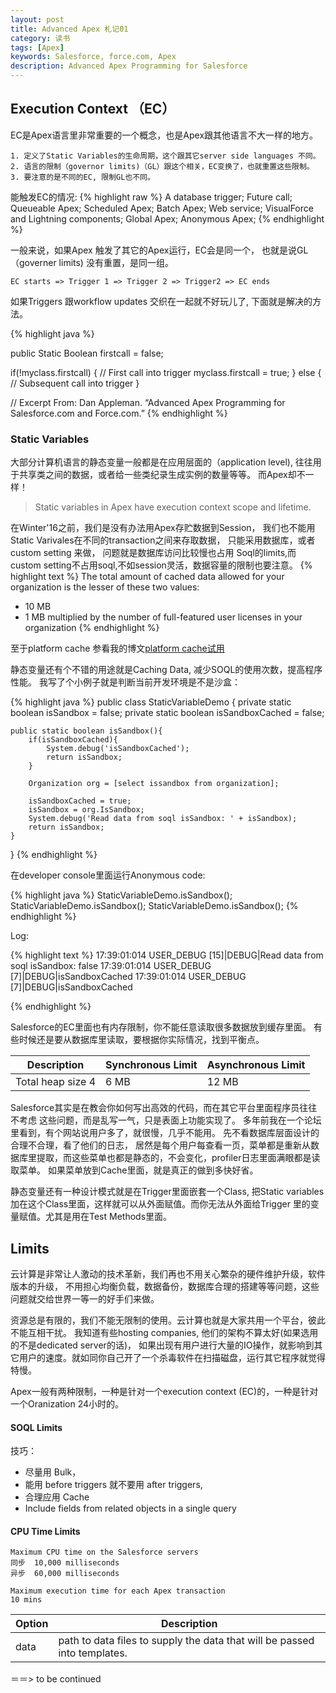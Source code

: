 ```yaml
---
layout: post
title: Advanced Apex 札记01
category: 读书
tags: [Apex] 
keywords: Salesforce, force.com, Apex
description: Advanced Apex Programming for Salesforce
---
```


## Execution Context （EC）

EC是Apex语言里非常重要的一个概念，也是Apex跟其他语言不大一样的地方。

    1. 定义了Static Variables的生命周期，这个跟其它server side languages 不同。
    2. 语言的限制（governor limits)（GL）跟这个相关，EC变换了，也就重置这些限制。
    3. 要注意的是不同的EC, 限制GL也不同。


能触发EC的情况:
{% highlight raw %}
	A database trigger;
	Future call;
	Queueable Apex;
	Scheduled Apex;
	Batch Apex;
	Web service;
	VisualForce and Lightning components;
	Global Apex;
	Anonymous Apex;
{% endhighlight %}

一般来说，如果Apex 触发了其它的Apex运行，EC会是同一个，
也就是说GL（governer limits) 没有重置，是同一组。

	EC starts => Trigger 1 => Trigger 2 => Trigger2 => EC ends


 如果Triggers 跟workflow updates 交织在一起就不好玩儿了,
 下面就是解决的方法。

{% highlight java %}

public Static Boolean firstcall = false;


if(!myclass.firstcall)
{
        // First call into trigger
        myclass.firstcall = true;
}
else
{
        // Subsequent call into trigger
}

// Excerpt From: Dan Appleman. “Advanced Apex Programming for Salesforce.com and Force.com.”
{% endhighlight %}


### Static Variables

大部分计算机语言的静态变量一般都是在应用层面的（application level),
往往用于共享类之间的数据，或者给一些类纪录生成实例的数量等等。
而Apex却不一样！ 

> Static variables in Apex have execution context scope and lifetime.

在Winter'16之前，我们是没有办法用Apex存贮数据到Session，
我们也不能用Static Varivales在不同的transaction之间来存取数据，
只能采用数据库，或者custom setting 来做， 问题就是数据库访问比较慢也占用
Soql的limits,而custom setting不占用soql,不如session灵活，数据容量的限制也要注意。
{% highlight text %}
The total amount of cached data allowed for your organization is the lesser of these two values:
* 10 MB
* 1 MB multiplied by the number of full-featured user licenses in your organization
{% endhighlight %}

至于platform cache 参看我的博文[platform cache试用](http://blog.arkloud.com/2016/03/14/sfdc-platform-cache.html)

静态变量还有个不错的用途就是Caching Data, 减少SOQL的使用次数，提高程序性能。
我写了个小例子就是判断当前开发环境是不是沙盒：

{% highlight java %}
public class StaticVariableDemo {
	private static boolean isSandbox = false;
    private static boolean isSandboxCached = false;
    
    public static boolean isSandbox(){
        if(isSandboxCached){
            System.debug('isSandboxCached');
            return isSandbox;
        }
        
        Organization org = [select issandbox from organization];
       
        isSandboxCached = true;
        isSandbox = org.IsSandbox;
        System.debug('Read data from soql isSandbox: ' + isSandbox);
        return isSandbox;
    }
}
{% endhighlight %}

在developer console里面运行Anonymous code:

{% highlight java %}
StaticVariableDemo.isSandbox();
StaticVariableDemo.isSandbox();
StaticVariableDemo.isSandbox();
{% endhighlight %}

Log:

{% highlight text %}
17:39:01:014 USER_DEBUG [15]|DEBUG|Read data from soql isSandbox: false
17:39:01:014 USER_DEBUG [7]|DEBUG|isSandboxCached
17:39:01:014 USER_DEBUG [7]|DEBUG|isSandboxCached

{% endhighlight %}

Salesforce的EC里面也有内存限制，你不能任意读取很多数据放到缓存里面。
有些时候还是要从数据库里读取，要根据你实际情况，找到平衡点。

| Description      | Synchronous Limit | Asynchronous Limit  |
| ---------------- | ----------------- | ------------------- |
| Total heap size 4| 6 MB	           | 12 MB	             |



Salesforce其实是在教会你如何写出高效的代码，而在其它平台里面程序员往往不考虑
这些问题，而是乱写一气，只是表面上功能实现了。
多年前我在一个论坛里看到，有个网站说用户多了，就很慢，几乎不能用。
先不看数据库层面设计的合理不合理，看了他们的日志，
居然是每个用户每查看一页，菜单都是重新从数据库里提取，而这些菜单也都是静态的，不会变化，profiler日志里面满眼都是读取菜单。
如果菜单放到Cache里面，就是真正的做到多快好省。

静态变量还有一种设计模式就是在Trigger里面嵌套一个Class, 把Static variables 加在这个Class里面，这样就可以从外面赋值。而你无法从外面给Trigger
里的变量赋值。尤其是用在Test Methods里面。

## Limits

云计算是非常让人激动的技术革新，我们再也不用关心繁杂的硬件维护升级，软件版本的升级，
不用担心均衡负载，数据备份，数据库合理的搭建等等问题，这些问题就交给世界一等一的好手们来做。

资源总是有限的，我们不能无限制的使用。云计算也就是大家共用一个平台，彼此不能互相干扰。
我知道有些hosting companies, 他们的架构不算太好(如果选用的不是dedicated server的话)，
如果出现有用户进行大量的IO操作，就影响到其它用户的速度。就如同你自己开了一个杀毒软件在扫描磁盘，运行其它程序就觉得特慢。

Apex一般有两种限制，一种是针对一个execution context (EC)的，一种是针对一个Oranization 24小时的。

#### SOQL Limits

技巧：

* 尽量用 Bulk，
* 能用 before triggers 就不要用 after triggers, 
* 合理应用 Cache  
* Include fields from related objects in a single query

#### CPU Time Limits

``` text
Maximum CPU time on the Salesforce servers
同步	10,000 milliseconds	
异步	60,000 milliseconds

Maximum execution time for each Apex transaction
10 mins
```

| Option | Description |
| ------ | ----------- |
| data   | path to data files to supply the data that will be passed into templates. |



＝＝> to be continued